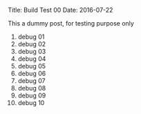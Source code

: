 Title: Build Test 00
Date: 2016-07-22

This a dummy post, for testing purpose only

1. debug 01
1. debug 02
1. debug 03
1. debug 04
1. debug 05
1. debug 06
2. debug 07
3. debug 08
4. debug 09
5. debug 10
